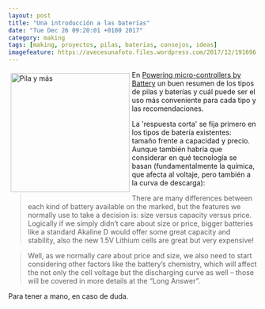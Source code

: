 ```yaml
---
layout: post
title: "Una introducción a las baterías"
date: "Tue Dec 26 09:20:01 +0100 2017"
category: making
tags: [making, proyectos, pilas, baterías, consejos, ideas]
imagefeature: https://avecesunafoto.files.wordpress.com/2017/12/191696.jpg
---
```



<a href="https://avecesunafoto.wordpress.com/2017/12/14/despiece/" title="Pila y más"><img src="https://avecesunafoto.files.wordpress.com/2017/12/191696.jpg" width="240"  alt="Pila y más" style="float:left; margin:5px"></a>
En [Powering micro-controllers by Battery](https://wisen.com.au/blog/powering-microcontrollers-by-battery/) un buen resumen de los tipos de pilas y baterías y cuál puede ser el uso más conveniente para cada tipo y las recomendaciones.

La 'respuesta corta' se fija primero en los tipos de batería existentes: tamaño frente a capacidad y precio. Aunque también habría que considerar en qué tecnología se basan (fundamentalmente la química, que afecta al voltaje, pero también a la curva de descarga):

>  There are many differences between each kind of battery available on the marked, but the features we normally use to take a decision is: size versus capacity versus price. Logically if we simply didn’t care about size or price, bigger batteries like a standard Akaline D would offer some great capacity and stability, also the new 1.5V Lithium cells are great but very expensive!

> Well, as we normally care about price and size, we also need to start considering other factors like the battery’s chemistry, which will affect the not only the cell voltage but the discharging curve as well – those will be covered in more details at the “Long Answer”.

Para tener a mano, en caso de duda.
